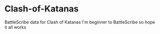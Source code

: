 # Clash-of-Katanas
BattleScribe data for Clash of Katanas
I'm beginner to BattleScribe so hope it all works
